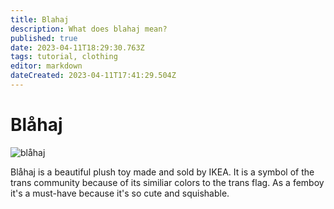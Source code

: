 ```yaml
---
title: Blahaj
description: What does blahaj mean?
published: true
date: 2023-04-11T18:29:30.763Z
tags: tutorial, clothing
editor: markdown
dateCreated: 2023-04-11T17:41:29.504Z
---
```


# Blåhaj

![blåhaj](https://external-content.duckduckgo.com/iu/?u=https%3A%2F%2Fwww.ikea.com%2Fus%2Fen%2Fimages%2Fproducts%2Fblahaj-soft-toy-shark__0710175_pe727378_s5.jpg&f=1&nofb=1&ipt=d874a6aea347644af06203067b86404a3d3719cb6084e7b543f8a763ff82fa5d&ipo=images)

Blåhaj is a beautiful plush toy made and sold by IKEA. It is a symbol of the trans community because of its similiar colors to the trans flag.
As a femboy it's a must-have because it's so cute and squishable.

